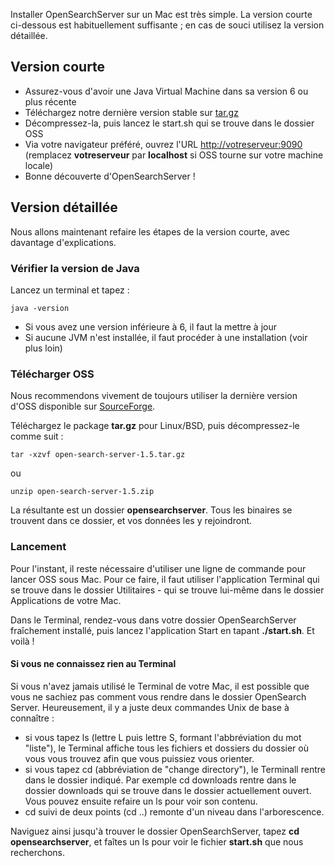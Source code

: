 Installer OpenSearchServer sur un Mac est très simple. La version courte ci-dessous est habituellement suffisante ; en cas de souci utilisez la version détaillée.

## Version courte

- Assurez-vous d'avoir une Java Virtual Machine dans sa version 6 ou plus récente
- Téléchargez notre dernière version stable sur [tar.gz](https://cloud.opensearchserver.com/opensearchserver#download  "Download")
- Décompressez-la, puis lancez le start.sh qui se trouve dans le dossier OSS
- Via votre navigateur préféré, ouvrez l'URL [http://votreserveur:9090](http://votreserveurr:9090) (remplacez **votreserveur** par **localhost** si OSS tourne sur votre machine locale)
- Bonne découverte d'OpenSearchServer !

## Version détaillée
Nous allons maintenant refaire les étapes de la version courte, avec davantage d'explications.

### Vérifier la version de Java ###

Lancez un terminal et tapez :

    java -version

- Si vous avez une version inférieure à 6, il faut la mettre à jour
- Si aucune JVM n'est installée, il faut procéder à une installation (voir plus loin)

### Télécharger OSS

Nous recommendons vivement de toujours utiliser la dernière version d'OSS disponible sur [SourceForge](https://cloud.opensearchserver.com/opensearchserver#download "Download").

Téléchargez le package **tar.gz** pour Linux/BSD, puis décompressez-le comme suit :

    tar -xzvf open-search-server-1.5.tar.gz
    
ou

	unzip open-search-server-1.5.zip
    
La résultante est un dossier **opensearchserver**. Tous les binaires se trouvent dans ce dossier, et vos données les y rejoindront.

### Lancement
Pour l'instant, il reste nécessaire d'utiliser une ligne de commande pour lancer OSS sous Mac. Pour ce faire, il faut utiliser l'application Terminal qui se trouve dans le dossier Utilitaires - qui se trouve lui-même dans le dossier Applications de votre Mac.

Dans le Terminal, rendez-vous dans votre dossier OpenSearchServer fraîchement installé, puis lancez l'application Start en tapant **./start.sh**. Et voilà !

#### Si vous ne connaissez rien au Terminal
Si vous n'avez jamais utilisé le Terminal de votre Mac, il est possible que vous ne sachiez pas comment vous rendre dans le dossier OpenSearch Server. Heureusement, il y a juste deux commandes Unix de base à connaître :

- si vous tapez ls (lettre L puis lettre S, formant l'abbréviation du mot "liste"), le Terminal affiche tous les fichiers et dossiers du dossier où vous vous trouvez afin que vous puissiez vous orienter.
- si vous tapez cd (abbréviation de "change directory"), le Terminall rentre dans le dossier indiqué. Par exemple cd downloads rentre dans le dossier downloads qui se trouve dans le dossier actuellement ouvert. Vous pouvez ensuite refaire un ls pour voir son contenu.
- cd suivi de deux points (cd ..) remonte d'un niveau dans l'arborescence.

Naviguez ainsi jusqu'à trouver le dossier OpenSearchServer, tapez **cd opensearchserver**, et faîtes un ls pour voir le fichier **start.sh** que nous recherchons.
